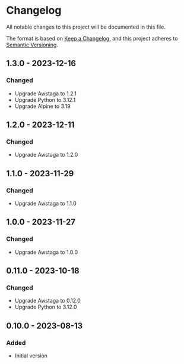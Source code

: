 # Changelog

All notable changes to this project will be documented in this file.

The format is based on [Keep a Changelog](https://keepachangelog.com/en/1.0.0/),
and this project adheres to [Semantic Versioning](https://semver.org/spec/v2.0.0.html).

## 1.3.0 - 2023-12-16
### Changed
- Upgrade Awstaga to 1.2.1
- Upgrade Python to 3.12.1
- Upgrade Alpine to 3.19

## 1.2.0 - 2023-12-11
### Changed
- Upgrade Awstaga to 1.2.0

## 1.1.0 - 2023-11-29
### Changed
- Upgrade Awstaga to 1.1.0

## 1.0.0 - 2023-11-27
### Changed
- Upgrade Awstaga to 1.0.0

## 0.11.0 - 2023-10-18
### Changed
- Upgrade Awstaga to 0.12.0
- Upgrade Python to 3.12.0

## 0.10.0 - 2023-08-13
### Added
- Initial version
